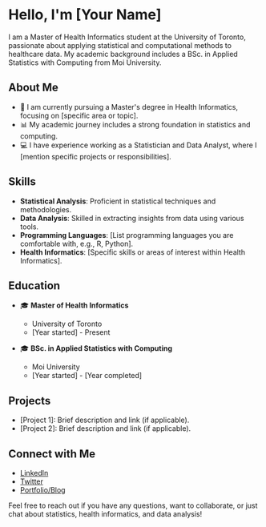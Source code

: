 # Hello, I'm [Your Name]

I am a Master of Health Informatics student at the University of Toronto, passionate about applying statistical and computational methods to healthcare data. My academic background includes a BSc. in Applied Statistics with Computing from Moi University.

## About Me

- 🔬 I am currently pursuing a Master's degree in Health Informatics, focusing on [specific area or topic].
- 📊 My academic journey includes a strong foundation in statistics and computing.
- 💻 I have experience working as a Statistician and Data Analyst, where I [mention specific projects or responsibilities].

## Skills

- **Statistical Analysis**: Proficient in statistical techniques and methodologies.
- **Data Analysis**: Skilled in extracting insights from data using various tools.
- **Programming Languages**: [List programming languages you are comfortable with, e.g., R, Python].
- **Health Informatics**: [Specific skills or areas of interest within Health Informatics].

## Education

- 🎓 **Master of Health Informatics**
  - University of Toronto
  - [Year started] - Present

- 🎓 **BSc. in Applied Statistics with Computing**
  - Moi University
  - [Year started] - [Year completed]

## Projects

- [Project 1]: Brief description and link (if applicable).
- [Project 2]: Brief description and link (if applicable).

## Connect with Me

- [LinkedIn](https://www.linkedin.com/in/yourlinkedinprofile)
- [Twitter](https://twitter.com/yourtwitterhandle)
- [Portfolio/Blog](https://yourportfolioorblog.com)

Feel free to reach out if you have any questions, want to collaborate, or just chat about statistics, health informatics, and data analysis!
